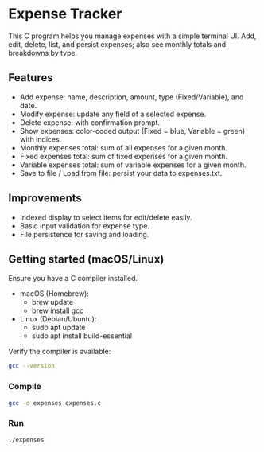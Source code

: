 # Expense Tracker

This C program helps you manage expenses with a simple terminal UI. Add, edit, delete, list, and persist expenses; also see monthly totals and breakdowns by type.

## Features

- Add expense: name, description, amount, type (Fixed/Variable), and date.
- Modify expense: update any field of a selected expense.
- Delete expense: with confirmation prompt.
- Show expenses: color-coded output (Fixed = blue, Variable = green) with indices.
- Monthly expenses total: sum of all expenses for a given month.
- Fixed expenses total: sum of fixed expenses for a given month.
- Variable expenses total: sum of variable expenses for a given month.
- Save to file / Load from file: persist your data to expenses.txt.

## Improvements

- Indexed display to select items for edit/delete easily.
- Basic input validation for expense type.
- File persistence for saving and loading.

## Getting started (macOS/Linux)

Ensure you have a C compiler installed.

- macOS (Homebrew):
	- brew update
	- brew install gcc
- Linux (Debian/Ubuntu):
	- sudo apt update
	- sudo apt install build-essential

Verify the compiler is available:

```bash
gcc --version
```

### Compile

```bash
gcc -o expenses expenses.c
```

### Run

```bash
./expenses
```